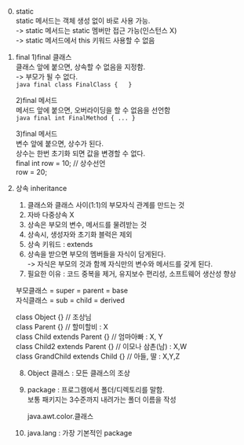 0. static  
	static 메서드는 객체 생성 없이 바로 사용 가능.  
	-> static 메서드는 static 멤버만 접근 가능(인스턴스 X)  
	-> static 메서드에서 this 키워드 사용할 수 없음  

1. final
	1)final 클래스  
		클래스 앞에 붙으면, 상속할 수 없음을 지정함.  
		-> 부모가 될 수 없다.  
		```java
		final class FinalClass {   }
		```

	2)final 메서드   
		메서드 앞에 붙으면, 오버라이딩을 할 수 없음을 선언함  
		```java
		final int FinalMethod { ... }
		```

	3)final 메서드  
		변수 앞에 붙으면, 상수가 된다.  
		상수는 한번 초기화 되면 값을 변경할 수 없다.  
		final int row = 10; // 상수선언  
		row = 20;  

2. 상속 inheritance  
	1) 클래스와 클래스 사이(1:1)의 부모자식 관계를 만드는 것  
	2) 자바 다중상속 X  
	3) 상속은 부모의 변수, 메서드를 물려받는 것  
	4) 상속시, 생성자와 초기화 블럭은 제외  
	5) 상속 키워드 : extends  
	6) 상속을 받으면 부모의 멤버들을 자식이 담게된다.  
		-> 자식은 부모의 것과 함께 자식만의 변수와 메서드를 갖게 된다.  
	7) 필요한 이유 : 코드 중복을 제거, 유지보수 편리성, 소프트웨어 생산성 향상  
	
	부모클래스 = super = parent = base  
	자식클래스 = sub = child = derived  
	
	class Object {}			// 조상님  
	class Parent {}			// 할미할비 : X  
	class Child extends Parent {}		// 엄마아빠 : X, Y  
	class Child2 extends Parent {}	// 이모나 삼촌(남) : X,W  
	class GrandChild extends Child {}	// 아들, 딸 : X,Y,Z  

	8) Object 클래스  : 모든 클래스의 조상  
	9) package : 프로그램에서 폴더/디렉토리를 말함.  
		보통 패키지는 3수준까지 내려가는 폴더 이름을 작성  

		java.awt.color.클래스  
	10) java.lang : 가장 기본적인 package  
